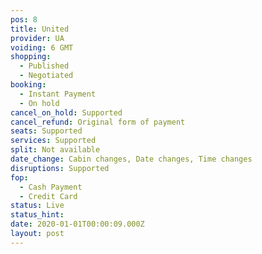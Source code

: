 ```yaml
---
pos: 8
title: United
provider: UA
voiding: 6 GMT
shopping: 
  - Published
  - Negotiated
booking: 
  - Instant Payment
  - On hold
cancel_on_hold: Supported
cancel_refund: Original form of payment
seats: Supported
services: Supported
split: Not available
date_change: Cabin changes, Date changes, Time changes
disruptions: Supported
fop:
  - Cash Payment
  - Credit Card
status: Live
status_hint: 
date: 2020-01-01T00:00:09.000Z
layout: post
---
```


